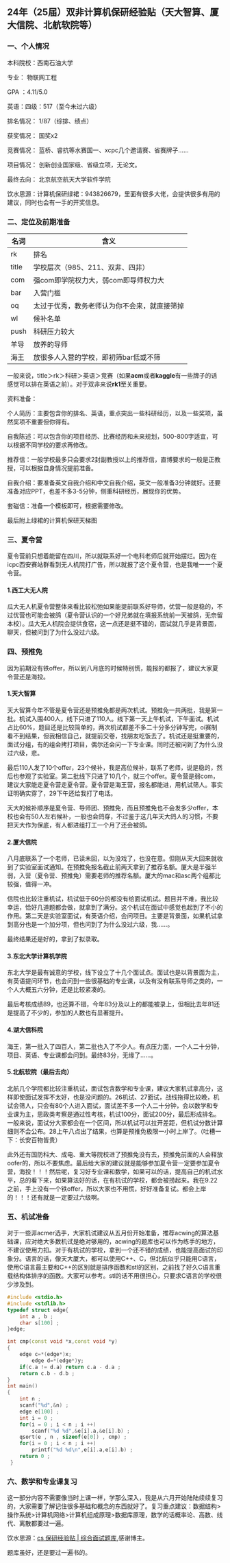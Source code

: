 ## 24年（25届）双非计算机保研经验贴（天大智算、厦大信院、北航软院等）

### 一、个人情况

本科院校：西南石油大学

专业： 物联网工程

GPA ：4.11/5.0

英语：四级：517（至今未过六级）

排名情况： 1/87（综排、绩点）

获奖情况： 国奖x2

竞赛情况： 蓝桥、睿抗等水赛国一、xcpc几个邀请赛、省赛牌子......

项目情况： 创新创业国家级、省级立项，无论文。

最终去向： 北京航空航天大学软件学院

饮水思源：计算机保研绿裙：943826679，里面有很多大佬，会提供很多有用的建议，同时也会有一手的开奖信息。

### 二、定位及前期准备
<table>
    <thead>
        <tr>
            <th>名词</th>
            <th>含义</th>
        </tr>
    </thead>
    <tbody>
        <tr>
            <td>rk</td>
            <td>排名</td>
        </tr>
        <tr>
            <td>title</td>
            <td>学校层次（985、211、双非、四非）</td>
        </tr>
        <tr>
            <td>com</td>
            <td>强com即学院权力大，弱com即导师权力大</td>
        </tr>
        <tr>
            <td>bar</td>
            <td>入营门槛</td>
        </tr>
        <tr>
            <td>oq</td>
            <td>太过于优秀，教务老师认为你不会来，就直接筛掉</td>
        </tr>
        <tr>
            <td>wl</td>
            <td>候补名单</td>
        </tr>
        <tr>
            <td>push</td>
            <td>科研压力较大</td>
        </tr>
        <tr>
            <td>羊导</td>
            <td>放养的导师</td>
        </tr>
        <tr>
            <td>海王</td>
            <td>放很多人入营的学校，即初筛bar低或不筛</td>
        </tr>
    </tbody>
</table>

一般来说，title＞rk＞科研＞英语＞竞赛（如果**acm**或者**kaggle**有一些牌子的话感觉可以排在英语之前）。对于双非来说**rk1**至关重要。

资料准备：

个人简历：主要包含你的排名、英语，重点突出一些科研经历，以及一些奖项，虽然奖项不重要但你得有。

自我陈述：可以包含你的项目经历、比赛经历和未来规划，500-800字适宜，可以根据不同学校的要求再修改。

推荐信：一般学校最多只会要求2封副教授以上的推荐信，直博要求的一般是正教授，可以根据自身情况提前准备。

自我介绍：要准备英文自我介绍和中文自我介绍，英文一般准备3分钟就好。还要准备对应PPT，也差不多3-5分钟，侧重科研经历，展现你的优势。

套磁信：准备一个模板即可，根据需要修改。

最后附上绿裙的计算机保研天梯图


### 三、夏令营
夏令营前只想着能留在四川，所以就联系好一个电科老师后就开始摆烂。因为在icpc西安赛站群看到无人机院打广告，所以就报了这个夏令营，也是我唯一一个夏令营。

#### 1.西工大无人院

瓜大无人机夏令营整体来看比较松弛如果能提前联系好导师，优营一般是稳的，不过优营也可能会被鸽（夏令营认识的一个好兄弟就在填报系统前一天被鸽，无奈留本校）。瓜大无人机院会提供食宿，这一点还是挺不错的，面试就几乎是背景面，聊天，但被问到了为什么没过六级。

### 四、预推免
因为前期没有铁offer，所以到八月底的时候特别慌，能报的都报了，建议大家夏令营还是海投。

#### 1.天大智算

天大智算今年不管是夏令营还是预推免都是两次机试。预推免一共两批，我是第一批。机试入围400人，线下只进了110人。线下第一天上午机试，下午面试。机试占比60%，题目还是比较简单的，两次机试都差不多二十分多分钟写完，oi赛制看不到结果，但我相信自己，就提前交卷，找朋友吃饭去了。机试还是挺重要的，面试分组，有的组会拷打项目，偶尔还会问一下专业课。同时还被问到了为什么没过六级，悲。

最后110人发了10个offer，23个候补，我是高位候补，联系了老师，说是稳的，然后也参观了实验室。第二批线下只进了10几个，就三个offer。夏令营是弱com，建议大家能走夏令营走夏令营。夏令营是海王营，报名都能进，用机试筛人。事实证明确实穿了，29下午还给我打了电话。

天大的候补顺序是夏令营、导师团、预推免，而且预推免也不会发多少offer，本校也会有50人左右候补，一般也会鸽穿，不过鉴于这几年天大鸽人的习惯，不要把天大作为保底，有人都进组打工一个月了还会被鸽。

#### 2.厦大信院

八月底联系了一个老师，已读未回，以为没戏了，也没在意。但刚从天大回来就收到了实验室面试通知。在预推免报名截止前两天拿到了推荐名额。厦大是半强半弱，入营（夏令营、预推免）需要老师的推荐名额。厦大的mac和asc两个组都比较强，值得一冲。

信院也比较注重机试，机试低于60分的都没有给面试机试。题目并不难，我比较幸运，恰好几道题都会做，就拿到了满分。这个机试在面试中感觉也起到了不小的作用。第二天是实验室面试，有英语介绍，会问项目。主要是背景面，如果机试拿到高分也是一个加分项，但也问到了为什么没过六级，我......。

最终结果还是好的，拿到了拟录取。

#### 3.东北大学计算机学院

东北大学是最有诚意的学校，线下设立了十几个面试点。面试也是以背景面为主，有英语提问环节，也会问到一些很基础的专业课，以及有没有联系导师之类的，一个人大概五六分钟，还是比较紧凑的。

最后考核成绩89，也还算不错，今年83分及以上的都能被录上，但相比去年81还是提高了不少的，参加的人数也有显著提升。

#### 4.湖大信科院

海王，第一批入了四百人，第二批也入了不少人。有点压力面，一个人二十分钟，项目、英语、专业课都会问到。最终83分，无缘了......。

#### 5.北航软院（最后去向）

北航几个学院都比较注重机试，面试包含数学和专业课，建议大家机试拿高分，这样即使面试发挥不太好，也是没问题的。26机试、27面试，战线拖得比较晚，机试会筛人，只会有80个人进入面试，面试差不多一个人二十分钟，会以数学和专业课为主，思政类考察是通过性考核，机试100分，面试200分，最后形成排名。一般来说，面试分大家都会在一个区间，所以机试可以拉开差距，但机试分数计算细则不会公布。28上午八点出了结果，也算是预推免极限一小时上岸了。（吐槽一下：长安百物皆贵）




此外还有国防科大、成电、重大等院校进了预推免没有去，预推免前面的人会释放oofer的，所以不要焦虑。最后给大家的建议就是能够参加夏令营一定要参加夏令营，海投！！！然后呢，复习好专业课和数学，如果可以的话，提高自己的机试水平，总的看下来，如果算法好的话，在有机试的学校，都会被捞起来。我在9.22之前，手上没有一个铁offer，所以大家也不用慌，好好准备复试。都会上岸的！！！还有就是一定要过六级啊。

### 五、机试准备

对于一些非acmer选手，大家机试建议从五月份开始准备，推荐acwing的算法基础课，应对绝大多数机试是绝对够用的，acwing的题库也可以作为练手的地方，不建议使用力扣。对于有机试的学校，拿到一个还不错的成绩，也能提高面试的印象分。语言的话，像天大厦大，都可以使用C++、C，但北航似乎只能用C语言，使用C语言最主要和C++的区别就是排序函数和stl的区别，之前找了好久C语言重载结构体排序的函数。大家可以参考。stl的话不用很担心，只要求C语言的学校很少涉及到。

```cpp
#include <stdio.h>
#include <stdlib.h>
typedef struct edge{
	int a , b ;
	char s[100] ;
}edge;

int cmp(const void *x,const void *y)
{
	edge c=*(edge*)x;
        edge d=*(edge*)y;
	if(c.a != d.a) return c.a - d.a ;
	return c.b - d.b ;
}
int main()
{
	int n ;
	scanf("%d",&n) ;
	edge e[100] ;
	int i = 0 ;
	for(i = 0 ; i < n ; i ++)
		scanf("%d %d",&e[i].a,&e[i].b) ;
	qsort(e , n , sizeof(e[0]) , cmp) ;
	for(i = 0 ; i < n ; i ++)
		printf("%d %d\n",e[i].a,e[i].b) ;
	return 0 ;
 } 
```

### 六、数学和专业课复习

这一部分内容不需要像当时上课一样，学那么深入，我是从六月开始陆陆续续复习的，大家需要了解记住很多基础和概念的东西就好了。复习重点建议：数据结构>操作系统>计算机网络>计算机组成原理>数据库原理，数学的话概率论、高数、线代、离散都要过一遍。

饮水思源：[cs 保研经验贴 | 综合面试题库](/https://www.cnblogs.com/moonout/p/17286478.html),感谢博主。

题库虽好，还是要过一遍书的。